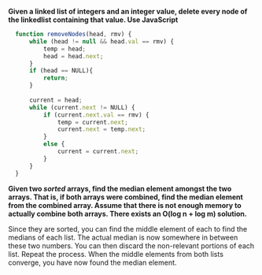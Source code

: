 **Given a linked list of integers and an integer value, delete every node of the linkedlist containing that value. Use JavaScript**

  ```js
    function removeNodes(head, rmv) {
        while (head != null && head.val == rmv) {
            temp = head;
            head = head.next;
        }
        if (head == NULL){
            return;
        }
    
        current = head;
        while (current.next != NULL) {
            if (current.next.val == rmv) {
                temp = current.next;
                current.next = temp.next;
            }
            else {
                current = current.next;
            }
        }
    }
  ```
  
**Given two *sorted* arrays, find the median element amongst the two arrays. That is, if both arrays were combined, find the median element from the combined array. Assume that there is not enough memory to actually combine both arrays. There exists an O(log n + log m) solution.**

Since they are sorted, you can find the middle element of each to find the medians of each list. The actual median is now somewhere in between these two numbers. You can then discard the non-relevant portions of each list. Repeat the process. When the middle elements from both lists converge, you have now found the median element.
